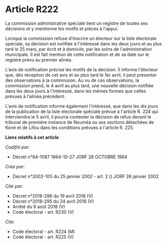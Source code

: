 # Article R222

La commission administrative spéciale tient un registre de toutes ses décisions et y mentionne les motifs et pièces à
l'appui.

Lorsque la commission refuse d'inscrire un électeur sur la liste électorale spéciale, sa décision est notifiée à l'intéressé
dans les deux jours et au plus tard le 25 mars, par écrit et à domicile, par les soins de l'administration municipale. Il est
fait mention de cette notification et de sa date sur le registre prévu au premier alinéa.

L'avis de notification précise les motifs de la décision. Il informe l'électeur que, dès réception de cet avis et au plus
tard le 1er avril, il peut présenter des observations à la commission. Au vu de ces observations, la commission prend, le 4
avril au plus tard, une nouvelle décision notifiée dans les deux jours à l'intéressé, dans les mêmes formes que celles
prévues à l'alinéa précédent.

L'avis de notification informe également l'intéressé, que dans les dix jours de la publication de la liste électorale
spéciale prévue à l'article R. 224 qui interviendra le 5 avril, il pourra contester la décision de refus devant le tribunal
de première instance de Nouméa ou ses sections détachées de Koné et de Lifou dans les conditions prévues à l'article R. 225.

**Liens relatifs à cet article**

_Codifié par_:

  - Décret n°64-1087 1964-10-27 JORF 28 OCTOBRE 1964

_Créé par_:

  - Décret n°2002-105 du 25 janvier 2002 - art. 2 () JORF 26 janvier 2002

_Cité par_:

  - Décret n°2018-286 du 19 avril 2018 (V)
  - Décret n°2018-295 du 24 avril 2018 (V)
  - Arrêté du 9 août 2018 (V)
  - Code électoral - art. R230 (V)

_Cite_:

  - Code électoral - art. R224 (M)
  - Code électoral - art. R225 (V)
